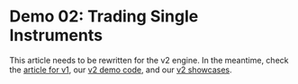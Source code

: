 # Demo 02: Trading Single Instruments

This article needs to be rewritten for the v2 engine. In the meantime, check the [article for v1](../v1/Demo02.md), our [v2 demo code](https://github.com/fbertram/TuringTrader/tree/develop/Algorithms/Demo%20Algorithms%20(V2)), and our [v2 showcases](https://github.com/fbertram/TuringTrader/tree/develop/BooksAndPubsV2).